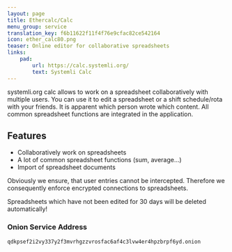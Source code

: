 ```yaml
---
layout: page
title: Ethercalc/Calc
menu_group: service
translation_key: f6b11622f11f4f76e9cfac82ce542164
icon: ether_calc80.png
teaser: Online editor for collaborative spreadsheets
links:
    pad:
        url: https://calc.systemli.org/
        text: Systemli Calc
---
```

systemli.org calc allows to work on a spreadsheet collaboratively with multiple users. You can use it to edit a spreadsheet or a shift schedule/rota with your friends. It is apparent which person wrote which content. All common spreadsheet functions are integrated in the application.

## Features

* Collaboratively work on spreadsheets
* A lot of common spreadsheet functions (sum, average...)
* Import of spreadsheet documents

Obviously we ensure, that user entries cannot be intercepted. Therefore we consequently enforce encrypted connections to spreadsheets.

Spreadsheets which have not been edited for 30 days will be deleted automatically!

### Onion Service Address

```
qdkpsef2i2vy337y2f3mvrhgzzvrosfac6af4c3lvw4er4hpzbrpf6yd.onion
```
